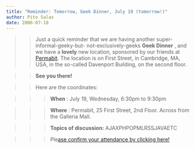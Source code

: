 ```yaml
---
title: "Reminder: Tomorrow, Geek Dinner, July 19 (tomorrow!)"
author: Pito Salas
date: 2006-07-18
---
```



>>

>> Just a quick reminder that we are having another super-informal-geeky-but-
not-exclusively-geeks **Geek Dinner** , and we have a **lovely** new location,
sponsored by our friends at [Permabit](<http://www.permabit.com/>). The
location is on First Street, in Cambridge, MA, USA, in the so-called Davenport
Building, on the second floor.

>>

>> **See you there!**

>>

>> Here are the coordinates:

>>

>>> **When** : July 19, Wednesday, 6:30pm to 9:30pm

>>>

>>> **Where** : Permabit, 25 First Street, 2nd Floor. Across from the Galleria
Mall.

>>>

>>> **Topics of discussion:** AJAXPHPOPMLRSSJAVAETC

>>>

>>> Ple[ase confirm your attendance by clicking
here!](<http://www.evite.com/app/publicUrl/rps@salas.com/geekdinner3>)


